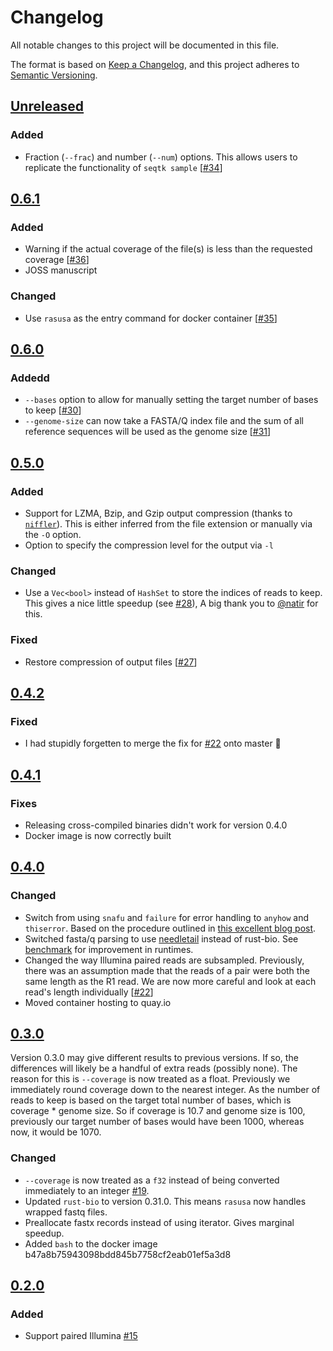 # Changelog

All notable changes to this project will be documented in this file.

The format is based on [Keep a Changelog](https://keepachangelog.com/en/1.0.0/), and
this project adheres to [Semantic Versioning](https://semver.org/spec/v2.0.0.html).

## [Unreleased]

### Added

- Fraction (`--frac`) and number (`--num`) options. This allows users to replicate the functionality of `seqtk sample` [[#34][34]]

## [0.6.1]

### Added

- Warning if the actual coverage of the file(s) is less than the requested coverage
  [[#36][36]]
- JOSS manuscript

### Changed

- Use `rasusa` as the entry command for docker container [[#35][35]]

## [0.6.0]

### Addedd

- `--bases` option to allow for manually setting the target number of bases to keep
  [[#30][30]]
- `--genome-size` can now take a FASTA/Q index file and the sum of all reference
  sequences will be used as the genome size [[#31][31]]

## [0.5.0]

### Added

- Support for LZMA, Bzip, and Gzip output compression (thanks to
  [`niffler`](https://github.com/luizirber/niffler/)). This is either inferred from the
  file extension or manually via the `-O` option.
- Option to specify the compression level for the output via `-l`

### Changed

- Use a `Vec<bool>` instead of `HashSet` to store the indices of reads to keep. This
  gives a nice little speedup (see [#28][28]), A big thank you to
  [@natir](https://github.com/natir) for this.

### Fixed

- Restore compression of output files [[#27][27]]

## [0.4.2]

### Fixed

- I had stupidly forgetten to merge the fix for [#22][22] onto master 🤦

## [0.4.1]

### Fixes

- Releasing cross-compiled binaries didn't work for version 0.4.0
- Docker image is now correctly built

## [0.4.0]

### Changed

- Switch from using `snafu` and `failure` for error handling to `anyhow` and
  `thiserror`. Based on the procedure outlined in [this excellent blog
  post][error-blog].
- Switched fasta/q parsing to use [needletail](https://github.com/onecodex/needletail)
  instead of rust-bio. See [benchmark] for improvement in runtimes.
- Changed the way Illumina paired reads are subsampled. Previously, there was an
  assumption made that the reads of a pair were both the same length as the R1 read. We
  are now more careful and look at each read's length individually [[#22][22]]
- Moved container hosting to quay.io

## [0.3.0]

Version 0.3.0 may give different results to previous versions. If so, the differences
will likely be a handful of extra reads (possibly none). The reason for this is
`--coverage` is now treated as a float. Previously we immediately round coverage down to
the nearest integer. As the number of reads to keep is based on the target total number
of bases, which is coverage * genome size. So if coverage is 10.7 and genome size is
100, previously our target number of bases would have been 1000, whereas now, it would
be 1070.

### Changed

- `--coverage` is now treated as a `f32` instead of being converted immediately to an
  integer [#19][19].
- Updated `rust-bio` to version 0.31.0. This means `rasusa` now handles wrapped fastq
  files.
- Preallocate fastx records instead of using iterator. Gives marginal speedup.
- Added `bash` to the docker image b47a8b75943098bdd845b7758cf2eab01ef5a3d8

## [0.2.0]

### Added

- Support paired Illumina [#15](https://github.com/mbhall88/rasusa/issues/15)

[0.2.0]: https://github.com/mbhall88/rasusa/releases/tag/0.2.0
[0.3.0]: https://github.com/mbhall88/rasusa/releases/tag/0.3.0
[0.4.0]: https://github.com/mbhall88/rasusa/releases/tag/0.4.0
[0.4.1]: https://github.com/mbhall88/rasusa/releases/tag/0.4.1
[0.4.2]: https://github.com/mbhall88/rasusa/releases/tag/0.4.2
[0.5.0]: https://github.com/mbhall88/rasusa/releases/tag/0.5.0
[0.6.0]: https://github.com/mbhall88/rasusa/releases/tag/0.6.0
[0.6.1]: https://github.com/mbhall88/rasusa/releases/tag/0.6.1
[19]: https://github.com/mbhall88/rasusa/issues/19
[22]: https://github.com/mbhall88/rasusa/issues/22
[27]: https://github.com/mbhall88/rasusa/issues/27
[28]: https://github.com/mbhall88/rasusa/pull/28
[30]: https://github.com/mbhall88/rasusa/issues/30
[31]: https://github.com/mbhall88/rasusa/issues/31
[34]: https://github.com/mbhall88/rasusa/issues/34
[35]: https://github.com/mbhall88/rasusa/issues/35
[36]: https://github.com/mbhall88/rasusa/issues/36
[benchmark]: https://github.com/mbhall88/rasusa#benchmark
[error-blog]: https://nick.groenen.me/posts/rust-error-handling/
[unreleased]: https://github.com/mbhall88/rasusa/compare/0.6.1...HEAD


